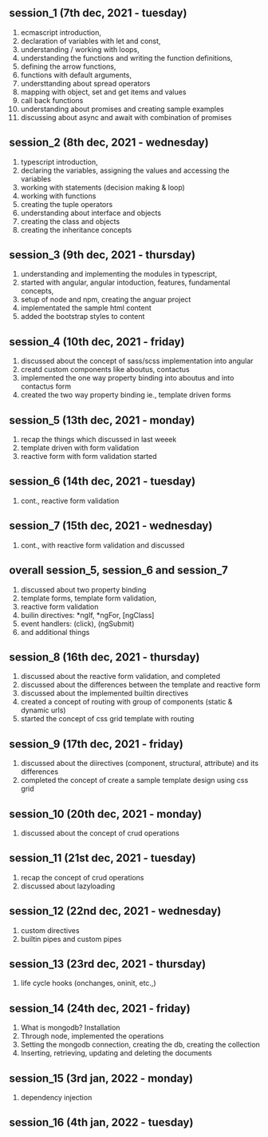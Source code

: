 session_1 (7th dec, 2021 - tuesday)
-------------------------------------
1. ecmascript introduction, 
2. declaration of variables with let and const, 
3. understanding / working with loops, 
4. understanding the functions and writing the function definitions, 
5. defining the arrow functions, 
6. functions with default arguments, 
7. understtanding about spread operators
8. mapping with object, set and get items and values
9. call back functions
9. understanding about promises and creating sample examples
10. discussing about async and await with combination of promises

session_2 (8th dec, 2021 - wednesday)
-------------------------------------
1. typescript introduction, 
2. declaring the variables, assigning the values and accessing the variables
3. working with statements (decision making & loop)
4. working with functions
5. creating the tuple operators
6. understanding about interface and objects 
7. creating the class and objects
8. creating the inheritance concepts

session_3 (9th dec, 2021 - thursday)
-------------------------------------
1. understanding and implementing the modules in typescript,
2. started with angular, angular intoduction, features, fundamental concepts, 
3. setup of node and npm, creating the anguar project
4. implementated the sample html content
5. added the bootstrap styles to content

session_4 (10th dec, 2021 - friday)
-------------------------------------
1. discussed about the concept of sass/scss implementation into angular
2. creatd custom components like aboutus, contactus
3. implemented the one way property binding into aboutus and into contactus form
4. created the two way property binding ie., template driven forms

session_5 (13th dec, 2021 - monday)
-------------------------------------
1. recap the things which discussed in last weeek
2. template driven with form validation
3. reactive form with form validation started

session_6 (14th dec, 2021 - tuesday)
-------------------------------------
1. cont., reactive form validation

session_7 (15th dec, 2021 - wednesday)
-------------------------------------
1. cont., with reactive form validation and discussed

overall session_5, session_6 and session_7
-------------------------------------------------------------------
1. discussed about two property binding
2. template forms, template form validation, 
3. reactive form validation
4. builin directives: *ngIf, *ngFor, [ngClass]
5. event handlers: (click), (ngSubmit)
6. and additional things

session_8 (16th dec, 2021 - thursday)
-------------------------------------
1. discussed about the reactive form validation, and completed
2. discussed about the differences between the template and reactive form
3. discussed about the implemented builtin directives 
4. created a concept of routing with group of components (static & dynamic urls)
5. started the concept of css grid template with routing

session_9 (17th dec, 2021 - friday)
-------------------------------------
1. discussed about the diirectives (component, structural, attribute) and its differences
2. completed the concept of create a sample template design using css grid

session_10 (20th dec, 2021 - monday)
-------------------------------------
1. discussed about the concept of crud operations

session_11 (21st dec, 2021 - tuesday)
-------------------------------------
1. recap the concept of crud operations
2. discussed about lazyloading

session_12 (22nd dec, 2021 - wednesday)
-------------------------------------
1. custom directives
2. builtin pipes and custom pipes

session_13 (23rd dec, 2021 - thursday)
-------------------------------------
1. life cycle hooks (onchanges, oninit, etc.,)

session_14 (24th dec, 2021 - friday)
-------------------------------------
1. What is mongodb? Installation
2. Through node, implemented the operations
3. Setting the mongodb connection, creating the db, creating the collection
4. Inserting, retrieving, updating and deleting the documents

session_15 (3rd jan, 2022 - monday)
-------------------------------------
1. dependency injection

session_16 (4th jan, 2022 - tuesday)
-------------------------------------
